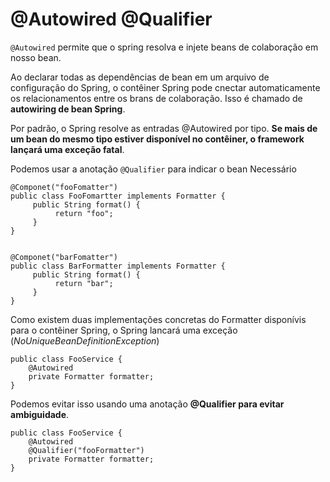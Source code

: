 # @Autowired @Qualifier


``@Autowired`` permite que o spring resolva e injete beans de colaboração em nosso bean.

Ao declarar todas as dependências de bean em um arquivo de configuração do Spring, o contêiner Spring pode cnectar automaticamente os relacionamentos entre os brans de colaboração.  Isso é chamado de **autowiring de bean Spring**.

Por padrão, o Spring resolve as entradas @Autowired por tipo. **Se mais de um bean do mesmo tipo estiver disponível no contêiner, o framework lançará uma exceção fatal**.

Podemos usar a anotação ``@Qualifier`` para indicar o bean Necessário

```
@Componet("fooFomatter")
public class FooFomartter implements Formatter {
     public String format() {
          return "foo";
     }
}
```
```

@Componet("barFomatter")
public class BarFormatter implements Formatter {
     public String format() {
          return "bar";
     }
}
```

Como existem duas implementações concretas do Formatter disponívis para o contêiner Spring, o Spring lancará uma exceção (*NoUniqueBeanDefinitionException*)

```
public class FooService {
    @Autowired
    private Formatter formatter;
}
```

Podemos evitar isso usando uma anotação **@Qualifier para evitar ambiguidade**.
```
public class FooService {
    @Autowired
    @Qualifier("fooFormatter")
    private Formatter formatter;
}
```